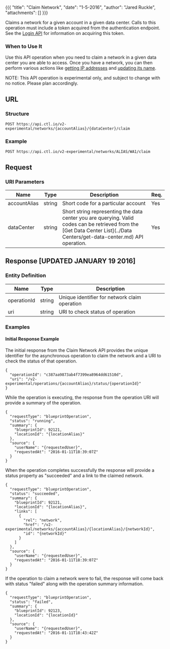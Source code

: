 {{{
  "title": "Claim Network",
  "date": "1-5-2016",
  "author": "Jared Ruckle",
  "attachments": []
}}}

Claims a network for a given account in a given data center. Calls to this operation must include a token acquired from the authentication endpoint. See the [Login API](../Authentication/login.md) for information on acquiring this token.

### When to Use It

Use this API operation when you need to claim a network in a given data center you are able to access. Once you have a network, you can then perform various actions like [getting IP addresses](../Networks/get-ip-address-list.md) and [updating its name](../Networks/update-network.md).

  NOTE: This API operation is experimental only, and subject to change with no notice. Please plan accordingly.

## URL

### Structure

    POST https://api.ctl.io/v2-experimental/networks/{accountAlias}/{dataCenter}/claim

### Example

    POST https://api.ctl.io/v2-experimental/networks/ALIAS/WA1/claim

## Request

### URI Parameters

| Name | Type | Description | Req. |
| --- | --- | --- | --- |
| accountAlias | string | Short code for a particular account | Yes |
| dataCenter | string | Short string representing the data center you are querying. Valid codes can be retrieved from the [Get Data Center List](../Data Centers/get-data-center.md) API operation. | Yes |

## Response [UPDATED JANUARY 19 2016]

### Entity Definition

| Name | Type | Description |
| --- | --- | --- |
| operationId | string | Unique identifier for network claim operation |
| uri | string | URI to check status of operation |

### Examples

#### Initial Response Example

The initial response from the Claim Network API provides the unique identifier for the asynchronous operation to claim the network and a URI to check the status of that operation.

```
{
  "operationId": "c387aa9873ab4f7399ea8964dd61510d",
  "uri": "/v2-experimental/operations/{accountAlias}/status/{operationId}"
}
```

While the operation is executing, the response from the operation URI will provide a summary of the operation.

```
{
  "requestType": "blueprintOperation",
  "status": "running",
  "summary": {
    "blueprintId": 92121,
    "locationId": "{locationAlias}"
  },
  "source": {
    "userName": "{requestedUser}",
    "requestedAt": "2016-01-11T18:39:07Z"
  }
}
```

When the operation completes successfully the response will provide a status property as "succeeded" and a link to the claimed network.

```
{
  "requestType": "blueprintOperation",
  "status": "succeeded",
  "summary": {
    "blueprintId": 92121,
    "locationId": "{locationAlias}",
    "links": [
      {
        "rel": "network",
        "href": "/v2-experimental/networks/{accountAlias}/{locationAlias}/{networkId}",
        "id": "{networkId}"
      }
    ]
  },
  "source": {
    "userName": "{requestedUser}",
    "requestedAt": "2016-01-11T18:39:07Z"
  }
}
```

If the operation to claim a network were to fail, the response will come back with status "failed" along with the operation summary information.

```
{
  "requestType": "blueprintOperation",
  "status": "failed",
  "summary": {
    "blueprintId": 92123,
    "locationId": "{locationId}"
  },
  "source": {
    "userName": "{requestedUser}",
    "requestedAt": "2016-01-11T18:43:42Z"
  }
}
```